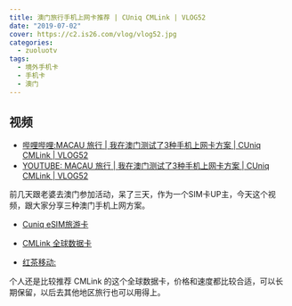 ```yaml
---
title: 澳门旅行手机上网卡推荐 | CUniq CMLink | VLOG52
date: "2019-07-02"
cover: https://c2.is26.com/vlog/vlog52.jpg
categories:
  - zuoluotv
tags:
  - 境外手机卡
  - 手机卡
  - 澳门
---
```


## 视频

- [哔哩哔哩:MACAU 旅行 | 我在澳门测试了3种手机上网卡方案 | CUniq CMLink | VLOG52](https://www.bilibili.com/video/av56208777)
- [YOUTUBE: MACAU 旅行 | 我在澳门测试了3种手机上网卡方案 | CUniq CMLink | VLOG52](https://www.youtube.com/watch?v=Js_wZn6LBKo)

前几天跟老婆去澳门参加活动，呆了三天，作为一个SIM卡UP主，今天这个视频，跟大家分享三种澳门手机上网方案。

- [Cuniq eSIM旅游卡](https://www.cuniq.com/hk/data-card/?esim=1)

- [CMLink 全球数据卡](https://global.cmlink.com/global/pc/views/home.html)

- [红茶移动:](https://www.redteamobile.com/)

个人还是比较推荐 CMLink 的这个全球数据卡，价格和速度都比较合适，可以长期保留，以后去其他地区旅行也可以用得上。
